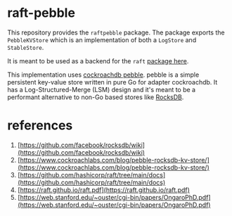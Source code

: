 # raft-pebble
This repository provides the `raftpebble` package. The package exports the
`PebbleKVStore` which is an implementation of both a `LogStore` and `StableStore`.

It is meant to be used as a backend for the `raft` [package here](https://github.com/hashicorp/raft).

This implementation uses [cockroachdb pebble](https://github.com/cockroachdb/pebble). pebble is
a simple persistent key-value store written in pure Go for adapter cockroachdb. It has a Log-Structured-Merge (LSM) 
design and it's meant to be a performant alternative to non-Go based stores like 
[RocksDB](https://github.com/facebook/rocksdb).

# references
1. [https://github.com/facebook/rocksdb/wiki](https://github.com/facebook/rocksdb/wiki)
2. [https://www.cockroachlabs.com/blog/pebble-rocksdb-kv-store/](https://www.cockroachlabs.com/blog/pebble-rocksdb-kv-store/)
3. [https://github.com/hashicorp/raft/tree/main/docs](https://github.com/hashicorp/raft/tree/main/docs)
4. [https://raft.github.io/raft.pdf](https://raft.github.io/raft.pdf)
5. [https://web.stanford.edu/~ouster/cgi-bin/papers/OngaroPhD.pdf](https://web.stanford.edu/~ouster/cgi-bin/papers/OngaroPhD.pdf)
